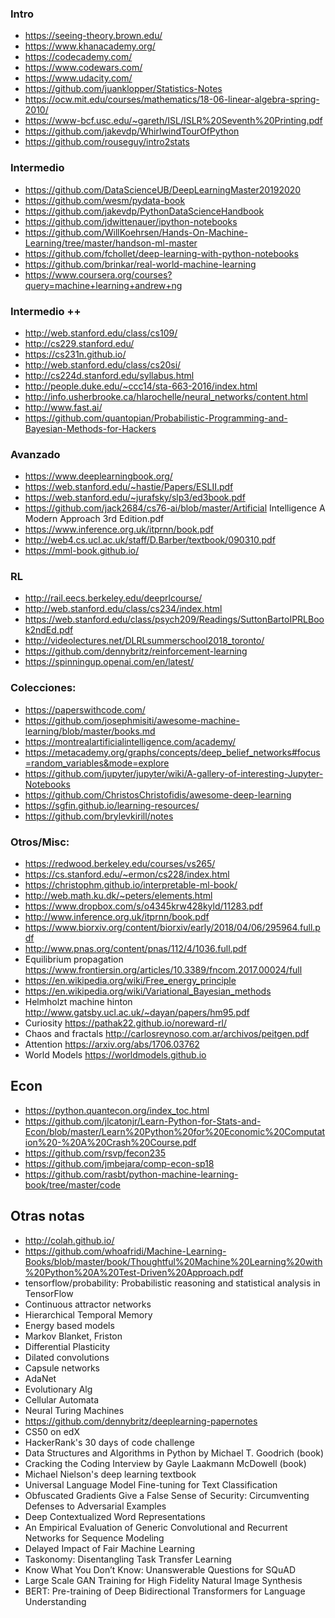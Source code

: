 ### Intro
* https://seeing-theory.brown.edu/
* https://www.khanacademy.org/
* https://codecademy.com/
* https://www.codewars.com/
* https://www.udacity.com/
* https://github.com/juanklopper/Statistics-Notes
* https://ocw.mit.edu/courses/mathematics/18-06-linear-algebra-spring-2010/
* https://www-bcf.usc.edu/~gareth/ISL/ISLR%20Seventh%20Printing.pdf
* https://github.com/jakevdp/WhirlwindTourOfPython
* https://github.com/rouseguy/intro2stats

### Intermedio
* https://github.com/DataScienceUB/DeepLearningMaster20192020
* https://github.com/wesm/pydata-book
* https://github.com/jakevdp/PythonDataScienceHandbook 
* https://github.com/jdwittenauer/ipython-notebooks
* https://github.com/WillKoehrsen/Hands-On-Machine-Learning/tree/master/handson-ml-master
* https://github.com/fchollet/deep-learning-with-python-notebooks
* https://github.com/brinkar/real-world-machine-learning
* https://www.coursera.org/courses?query=machine+learning+andrew+ng

### Intermedio ++
* http://web.stanford.edu/class/cs109/
* http://cs229.stanford.edu/
* https://cs231n.github.io/
* http://web.stanford.edu/class/cs20si/
* http://cs224d.stanford.edu/syllabus.html
* http://people.duke.edu/~ccc14/sta-663-2016/index.html
* http://info.usherbrooke.ca/hlarochelle/neural_networks/content.html
* http://www.fast.ai/
* https://github.com/quantopian/Probabilistic-Programming-and-Bayesian-Methods-for-Hackers

### Avanzado
* https://www.deeplearningbook.org/
* https://web.stanford.edu/~hastie/Papers/ESLII.pdf
* https://web.stanford.edu/~jurafsky/slp3/ed3book.pdf
* https://github.com/jack2684/cs76-ai/blob/master/Artificial Intelligence A Modern Approach 3rd Edition.pdf
* https://www.inference.org.uk/itprnn/book.pdf
* http://web4.cs.ucl.ac.uk/staff/D.Barber/textbook/090310.pdf
* https://mml-book.github.io/

### RL
* http://rail.eecs.berkeley.edu/deeprlcourse/
* http://web.stanford.edu/class/cs234/index.html
* https://web.stanford.edu/class/psych209/Readings/SuttonBartoIPRLBook2ndEd.pdf
* http://videolectures.net/DLRLsummerschool2018_toronto/
* https://github.com/dennybritz/reinforcement-learning
* https://spinningup.openai.com/en/latest/

### Colecciones:
* https://paperswithcode.com/
* https://github.com/josephmisiti/awesome-machine-learning/blob/master/books.md
* https://montrealartificialintelligence.com/academy/ 
* https://metacademy.org/graphs/concepts/deep_belief_networks#focus=random_variables&mode=explore
* https://github.com/jupyter/jupyter/wiki/A-gallery-of-interesting-Jupyter-Notebooks
* https://github.com/ChristosChristofidis/awesome-deep-learning
* https://sgfin.github.io/learning-resources/
* https://github.com/brylevkirill/notes

### Otros/Misc:
- https://redwood.berkeley.edu/courses/vs265/
- https://cs.stanford.edu/~ermon/cs228/index.html
- https://christophm.github.io/interpretable-ml-book/
- http://web.math.ku.dk/~peters/elements.html
- https://www.dropbox.com/s/o4345krw428kyld/11283.pdf
- http://www.inference.org.uk/itprnn/book.pdf
- https://www.biorxiv.org/content/biorxiv/early/2018/04/06/295964.full.pdf
- http://www.pnas.org/content/pnas/112/4/1036.full.pdf
- Equilibrium propagation https://www.frontiersin.org/articles/10.3389/fncom.2017.00024/full
- https://en.wikipedia.org/wiki/Free_energy_principle
- https://en.wikipedia.org/wiki/Variational_Bayesian_methods
- Helmholzt machine hinton http://www.gatsby.ucl.ac.uk/~dayan/papers/hm95.pdf
- Curiosity https://pathak22.github.io/noreward-rl/
- Chaos and fractals http://carlosreynoso.com.ar/archivos/peitgen.pdf
- Attention https://arxiv.org/abs/1706.03762
- World Models https://worldmodels.github.io


## Econ

- https://python.quantecon.org/index_toc.html
- https://github.com/jlcatonjr/Learn-Python-for-Stats-and-Econ/blob/master/Learn%20Python%20for%20Economic%20Computation%20-%20A%20Crash%20Course.pdf
- https://github.com/rsvp/fecon235
- https://github.com/jmbejara/comp-econ-sp18
- https://github.com/rasbt/python-machine-learning-book/tree/master/code

## Otras notas
- http://colah.github.io/
- https://github.com/whoafridi/Machine-Learning-Books/blob/master/book/Thoughtful%20Machine%20Learning%20with%20Python%20A%20Test-Driven%20Approach.pdf
- tensorflow/probability: Probabilistic reasoning and statistical analysis in TensorFlow
- Continuous attractor networks 
- Hierarchical Temporal Memory
- Energy based models
- Markov Blanket, Friston
- Differential Plasticity
- Dilated convolutions
- Capsule networks
- AdaNet
- Evolutionary Alg
- Cellular Automata
- Neural Turing Machines
- https://github.com/dennybritz/deeplearning-papernotes
- CS50 on edX
- HackerRank's 30 days of code challenge
- Data Structures and Algorithms in Python by Michael T. Goodrich (book)
- Cracking the Coding Interview by Gayle Laakmann McDowell (book)
- Michael Nielson's deep learning textbook
- Universal Language Model Fine-tuning for Text Classification
- Obfuscated Gradients Give a False Sense of Security: Circumventing Defenses to Adversarial Examples
- Deep Contextualized Word Representations
- An Empirical Evaluation of Generic Convolutional and Recurrent Networks for Sequence Modeling
- Delayed Impact of Fair Machine Learning
- Taskonomy: Disentangling Task Transfer Learning
- Know What You Don’t Know: Unanswerable Questions for SQuAD
- Large Scale GAN Training for High Fidelity Natural Image Synthesis
- BERT: Pre-training of Deep Bidirectional Transformers for Language Understanding

